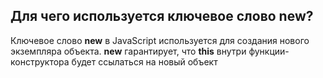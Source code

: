 ## Для чего используется ключевое слово new?
  
Ключевое слово **new** в JavaScript используется для создания нового экземпляра объекта. **new** гарантирует, что **this** внутри функции-конструктора будет ссылаться на новый объект